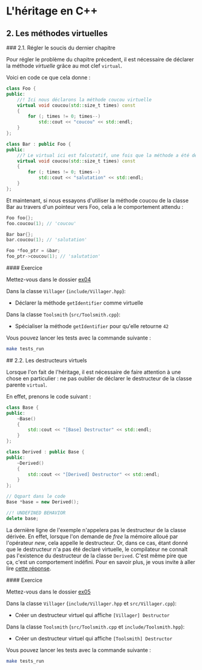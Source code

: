 # L'héritage en C++

## 2. Les méthodes virtuelles

### 2.1. Régler le soucis du dernier chapitre

Pour régler le problème du chapitre précedent, il est nécessaire de déclarer la méthode *virtuelle* grâce au mot clef `virtual`.

Voici en code ce que cela donne :

```cpp
class Foo {
public:
    //! Ici nous déclarons la méthode coucou virtuelle
    virtual void coucou(std::size_t times) const
    {
        for (; times != 0; times--)
            std::cout << "coucou" << std::endl;
    }
};

class Bar : public Foo {
public:
    //? Le virtual ici est falcutatif, une fois que la méthode a été déclarée virtuelle dans la classe parente, elle le sera dans tous les classes enfantes.
    virtual void coucou(std::size_t times) const
    {
        for (; times != 0; times--)
            std::cout << "salutation" << std::endl;
    }
};
```

Et maintenant, si nous essayons d'utiliser la méthode coucou de la classe Bar au travers d'un pointeur vers Foo, cela a le comportement attendu :

```cpp
Foo foo{};
foo.coucou(1); // 'coucou'

Bar bar{};
bar.coucou(1); // 'salutation'

Foo *foo_ptr = &bar;
foo_ptr->coucou(1); // 'salutation'
```

#### Exercice

Mettez-vous dans le dossier [ex04](ex04)

Dans la classe `Villager` (`include/Villager.hpp`):
- Déclarer la méthode `getIdentifier` comme virtuelle

Dans la classe `Toolsmith` (`src/Toolsmith.cpp`):
- Spécialiser la méthode `getIdentifier` pour qu'elle retourne `42`

Vous pouvez lancer les tests avec la commande suivante :

```bash
make tests_run
```

## 2.2. Les destructeurs virtuels

Lorsque l'on fait de l'héritage, il est nécessaire de faire attention à une chose en particulier : ne pas oublier de déclarer le destructeur de la classe parente `virtual`.

En effet, prenons le code suivant :

```cpp
class Base {
public:
    ~Base()
    {
        std::cout << "[Base] Destructor" << std::endl;
    }
};

class Derived : public Base {
public:
    ~Derived()
    {
        std::cout << "[Derived] Destructor" << std::endl;
    }
};

// Qqpart dans le code
Base *base = new Derived();

//! UNDEFINED BEHAVIOR
delete base;
```

La dernière ligne de l'exemple n'appelera pas le destructeur de la classe dérivée. En effet, lorsque l'on demande de *free* la mémoire alloué par l'opérateur *new*, cela appelle le destructeur. Or, dans ce cas, étant donné que le destructeur n'a pas été declaré virtuelle, le compilateur ne connaît pas l'existence du destructeur de la classe `Derived`. C'est même pire que ça, c'est un comportement indéfini. Pour en savoir plus, je vous invite à aller lire [cette réponse](https://stackoverflow.com/a/461224).

#### Exercice

Mettez-vous dans le dossier [ex05](ex05)

Dans la classe `Villager` (`include/Villager.hpp` et `src/Villager.cpp`):
- Créer un destructeur virtuel qui affiche `[Villager] Destructor`

Dans la classe `Toolsmith` (`src/Toolsmith.cpp` et `include/Toolsmith.hpp`):
- Créer un destructeur virtuel qui affiche `[Toolsmith] Destructor`

Vous pouvez lancer les tests avec la commande suivante :

```bash
make tests_run
```
